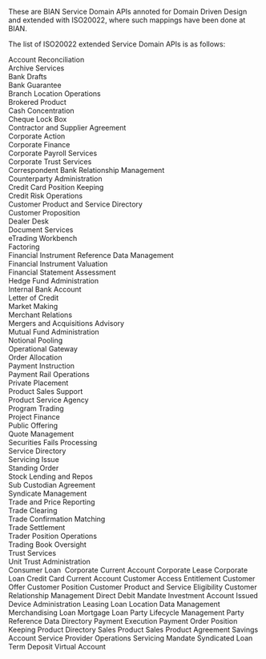 These are BIAN Service Domain APIs annoted for Domain Driven Design and extended with ISO20022, where such mappings have been done at BIAN.

The list of ISO20022 extended Service Domain APIs is as follows:

Account Reconciliation  
Archive Services  
Bank Drafts  
Bank Guarantee  
Branch Location Operations  
Brokered Product  
Cash Concentration  
Cheque Lock Box  
Contractor and Supplier Agreement  
Corporate Action  
Corporate Finance  
Corporate Payroll Services  
Corporate Trust Services  
Correspondent Bank Relationship Management  
Counterparty Administration  
Credit Card Position Keeping  
Credit Risk Operations  
Customer Product and Service Directory  
Customer Proposition  
Dealer Desk  
Document Services  
eTrading Workbench  
Factoring  
Financial Instrument Reference Data Management  
Financial Instrument Valuation  
Financial Statement Assessment  
Hedge Fund Administration  
Internal Bank Account  
Letter of Credit  
Market Making  
Merchant Relations  
Mergers and Acquisitions Advisory  
Mutual Fund Administration  
Notional Pooling  
Operational Gateway  
Order Allocation  
Payment Instruction  
Payment Rail Operations  
Private Placement  
Product Sales Support  
Product Service Agency  
Program Trading  
Project Finance  
Public Offering  
Quote Management  
Securities Fails Processing  
Service Directory  
Servicing Issue  
Standing Order  
Stock Lending and Repos  
Sub Custodian Agreement  
Syndicate Management  
Trade and Price Reporting  
Trade Clearing  
Trade Confirmation Matching  
Trade Settlement  
Trader Position Operations  
Trading Book Oversight  
Trust Services  
Unit Trust Administration  
Consumer Loan 
Corporate Current Account
Corporate Lease 
Corporate Loan 
Credit Card 
Current Account
Customer Access Entitlement
Customer Offer
Customer Position
Customer Product and Service Eligibility
Customer Relationship Management
Direct Debit Mandate
Investment Account
Issued Device Administration
Leasing 
Loan 
Location Data Management 
Merchandising Loan 
Mortgage Loan 
Party Lifecycle Management
Party Reference Data Directory
Payment Execution
Payment Order
Position Keeping
Product Directory
Sales Product
Sales Product Agreement
Savings Account
Service Provider Operations
Servicing Mandate
Syndicated Loan
Term Deposit
Virtual Account

